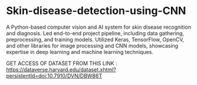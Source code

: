 # Skin-disease-detection-using-CNN
A Python-based computer vision and AI system for skin disease recognition and diagnosis. Led end-to-end project pipeline, including data gathering, preprocessing, and training models. Utilized Keras, TensorFlow, OpenCV, and other libraries for image processing and CNN models, showcasing expertise in deep learning and machine learning techniques. 

GET ACCESS OF DATASET FROM THIS LINK : https://dataverse.harvard.edu/dataset.xhtml?persistentId=doi:10.7910/DVN/DBW86T
